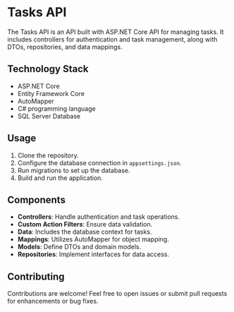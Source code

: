# Tasks API

The Tasks API is an API built with ASP.NET Core API for managing tasks. It includes controllers for authentication and task management, along with DTOs, repositories, and data mappings.


## Technology Stack

- ASP.NET Core
- Entity Framework Core
- AutoMapper
- C# programming language
- SQL Server Database

## Usage

1. Clone the repository.
2. Configure the database connection in `appsettings.json`.
3. Run migrations to set up the database.
4. Build and run the application.

## Components

- **Controllers**: Handle authentication and task operations.
- **Custom Action Filters**: Ensure data validation.
- **Data**: Includes the database context for tasks.
- **Mappings**: Utilizes AutoMapper for object mapping.
- **Models**: Define DTOs and domain models.
- **Repositories**: Implement interfaces for data access.

## Contributing

Contributions are welcome! Feel free to open issues or submit pull requests for enhancements or bug fixes.


